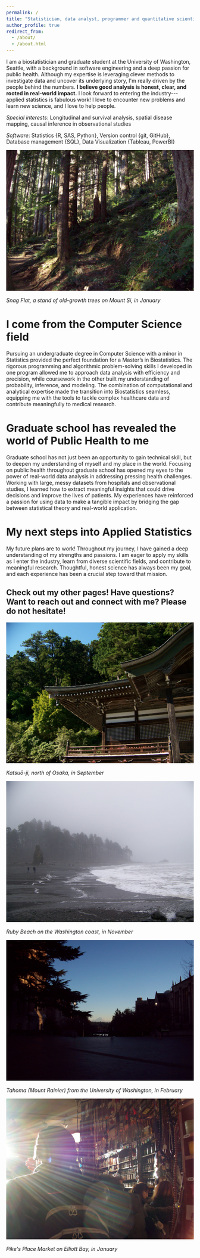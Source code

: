 ```yaml
---
permalink: /
title: "Statistician, data analyst, programmer and quantitative scientist."
author_profile: true
redirect_from: 
  - /about/
  - /about.html
---
```


I am a biostatistician and graduate student at the University of Washington, Seattle, with a background in software engineering and a deep passion for public health. Although my expertise is leveraging clever methods to investigate data and uncover its underlying story, I'm really driven by the people behind the numbers. **I believe good analysis is honest, clear, and rooted in real-world impact.** I look forward to entering the industry---applied statistics is fabulous work! I love to encounter new problems and learn new science, and I love to help people.

*Special interests*: Longitudinal and survival analysis, spatial disease mapping, causal inference in observational studies

*Software*: Statistics {R, SAS, Python}, Version control {git, GitHub}, Database management {SQL}, Data Visualization {Tableau, PowerBI}

![](images/100_0287.JPG)

*Snag Flat, a stand of old-growth trees on Mount Si, in January*

# I come from the Computer Science field

Pursuing an undergraduate degree in Computer Science with a minor in Statistics provided the perfect foundation for a Master’s in Biostatistics. The rigorous programming and algorithmic problem-solving skills I developed in one program allowed me to approach data analysis with efficiency and precision, while coursework in the other built my understanding of probability, inference, and modeling. The combination of computational and analytical expertise made the transition into Biostatistics seamless, equipping me with the tools to tackle complex healthcare data and contribute meaningfully to medical research.

# Graduate school has revealed the world of Public Health to me

Graduate school has not just been an opportunity to gain technical skill, but to deepen my understanding of myself and my place in the world. Focusing on public health throughout graduate school has opened my eyes to the power of real-world data analysis in addressing pressing health challenges. Working with large, messy datasets from hospitals and observational studies, I learned how to extract meaningful insights that could drive decisions and improve the lives of patients. My experiences have reinforced a passion for using data to make a tangible impact by bridging the gap between statistical theory and real-world application.

# My next steps into Applied Statistics

My future plans are to work! Throughout my journey, I have gained a deep understanding of my strengths and passions. I am eager to apply my skills as I enter the industry, learn from diverse scientific fields, and contribute to meaningful research. Thoughtful, honest science has always been my goal, and each experience has been a crucial step toward that mission.

## Check out my other pages! Have questions? Want to reach out and connect with me? Please do not hesitate!

![](images/000_0397-01.JPG)

*Katsuō-ji, north of Osaka, in September*

![](images/000_0573-01.JPG)

*Ruby Beach on the Washington coast, in November*

![](images/100_0237.JPG)

*Tahoma (Mount Rainier) from the University of Washington, in February*

![](images/100_0270.JPG)

*Pike's Place Market on Elliott Bay, in January*
